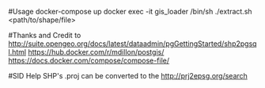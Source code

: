 #Usage
docker-compose up
docker exec -it gis_loader /bin/sh
./extract.sh <sid> <path/to/shape/file> <databaseTable>


#Thanks and Credit to
http://suite.opengeo.org/docs/latest/dataadmin/pgGettingStarted/shp2pgsql.html
https://hub.docker.com/r/mdillon/postgis/
https://docs.docker.com/compose/compose-file/

#SID Help 
SHP's .proj can be converted to the <sid>
http://prj2epsg.org/search
